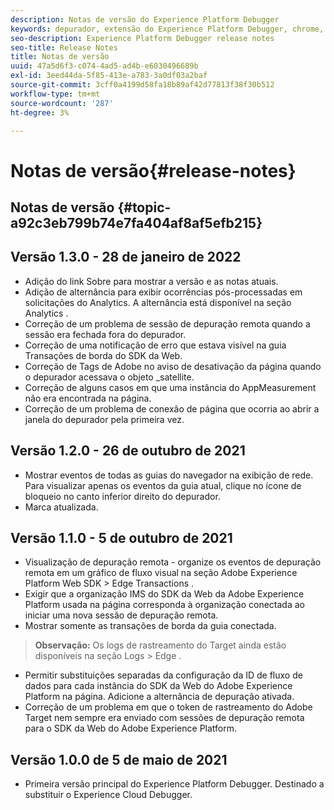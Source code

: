 ```yaml
---
description: Notas de versão do Experience Platform Debugger
keywords: depurador, extensão do Experience Platform Debugger, chrome, extensão, notas de versão
seo-description: Experience Platform Debugger release notes
seo-title: Release Notes
title: Notas de versão
uuid: 47a5d6f3-c074-4ad5-ad4b-e6030496689b
exl-id: 3eed44da-5f85-413e-a783-3a0df03a2baf
source-git-commit: 3cff0a4199d58fa18b89af42d77813f38f30b512
workflow-type: tm+mt
source-wordcount: '287'
ht-degree: 3%

---
```


# Notas de versão{#release-notes}

## Notas de versão {#topic-a92c3eb799b74e7fa404af8af5efb215}

## Versão 1.3.0 - 28 de janeiro de 2022

* Adição do link Sobre para mostrar a versão e as notas atuais.
* Adição de alternância para exibir ocorrências pós-processadas em solicitações do Analytics. A alternância está disponível na seção Analytics .
* Correção de um problema de sessão de depuração remota quando a sessão era fechada fora do depurador.
* Correção de uma notificação de erro que estava visível na guia Transações de borda do SDK da Web.
* Correção de Tags de Adobe no aviso de desativação da página quando o depurador acessava o objeto _satellite.
* Correção de alguns casos em que uma instância do AppMeasurement não era encontrada na página.
* Correção de um problema de conexão de página que ocorria ao abrir a janela do depurador pela primeira vez.

## Versão 1.2.0 - 26 de outubro de 2021

* Mostrar eventos de todas as guias do navegador na exibição de rede. Para visualizar apenas os eventos da guia atual, clique no ícone de bloqueio no canto inferior direito do depurador.
* Marca atualizada.

## Versão 1.1.0 - 5 de outubro de 2021

* Visualização de depuração remota - organize os eventos de depuração remota em um gráfico de fluxo visual na seção Adobe Experience Platform Web SDK > Edge Transactions .
* Exigir que a organização IMS do SDK da Web da Adobe Experience Platform usada na página corresponda à organização conectada ao iniciar uma nova sessão de depuração remota.
* Mostrar somente as transações de borda da guia conectada.

> **Observação:** Os logs de rastreamento do Target ainda estão disponíveis na seção Logs > Edge .
* Permitir substituições separadas da configuração da ID de fluxo de dados para cada instância do SDK da Web do Adobe Experience Platform na página. Adicione a alternância de depuração ativada.
* Correção de um problema em que o token de rastreamento do Adobe Target nem sempre era enviado com sessões de depuração remota para o SDK da Web do Adobe Experience Platform.

## Versão 1.0.0 de 5 de maio de 2021

* Primeira versão principal do Experience Platform Debugger. Destinado a substituir o Experience Cloud Debugger.
